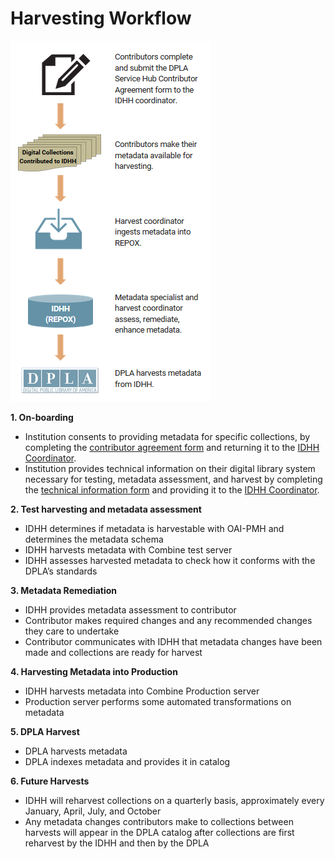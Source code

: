 # Harvesting Workflow

![IDHH harvest workflow illustration, described below](/static/local/illinois/idhh-harvest-workflow.PNG  "IDHH Harvest Workflow Overview")

**1. On-boarding**
   - Institution consents to providing metadata for specific collections, by completing the [contributor agreement form](https://uofi.box.com/s/jbtvvhfs0tdsipjffbayqyq159tcxxjp) and returning it to the [IDHH Coordinator](/about/contact).
   - Institution provides technical information on their digital library system necessary for testing, metadata assessment, and harvest by completing the [technical information form](https://uofi.box.com/s/a9m3x5a2hto4z249ti194vxivcihc0em) and providing it to the [IDHH Coordinator](/about/contact).

**2. Test harvesting and metadata assessment**
   - IDHH determines if metadata is harvestable with OAI-PMH and determines the metadata schema
   - IDHH harvests metadata with Combine test server
   - IDHH assesses harvested metadata to check how it conforms with the DPLA’s standards

**3. Metadata Remediation**
   - IDHH provides metadata assessment to contributor
   - Contributor makes required changes and any recommended changes they care to undertake
   - Contributor communicates with IDHH that metadata changes have been made and collections are ready for harvest

**4. Harvesting Metadata into Production**
   - IDHH harvests metadata into Combine Production server
   - Production server performs some automated transformations on metadata

**5. DPLA Harvest**
   - DPLA harvests metadata
   - DPLA indexes metadata and provides it in catalog

**6. Future Harvests**
   - IDHH will reharvest collections on a quarterly basis, approximately every January, April, July, and October
   - Any metadata changes contributors make to collections between harvests will appear in the DPLA catalog after collections are first reharvest by the IDHH and then by the DPLA
